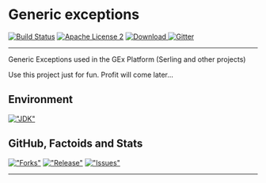 Generic exceptions
==================

[logo]: https://dl.dropboxusercontent.com/u/3942208/gex-commons-exceptions.png "Logo"

[![Build Status](https://img.shields.io/travis/gextech/exceptions/master.svg?style=flat)](https://travis-ci.org/gextech/exceptions)
[![Apache License 2](https://img.shields.io/badge/license-ASF2-blue.svg?style=flat)](http://www.apache.org/licenses/LICENSE-2.0.txt)
[ ![Download](https://api.bintray.com/packages/gextech/oss/exceptions/images/download.svg) ](https://bintray.com/gextech/oss/exceptions/_latestVersion)
[![Gitter](https://badges.gitter.im/Join%20Chat.svg)](https://gitter.im/gextech/exceptions?utm_source=badge&utm_medium=badge&utm_campaign=pr-badge&utm_content=badge)

---

Generic Exceptions used in the GEx Platform (Serling and other projects)

Use this project just for fun. Profit will come later...

Environment
-----------

[!["JDK"](https://img.shields.io/badge/JDK-8.0+-F30000.svg?style=flat)](http://www.oracle.com/technetwork/java/javase/downloads/jdk8-downloads-2133151.html)

GitHub, Factoids and Stats
--------------------------

[!["Forks"](https://img.shields.io/github/forks/gextech/exceptions.svg?style=flat)](https://github.com/gextech/exceptions/network)
[!["Release"](https://img.shields.io/github/release/gextech/exceptions.svg?style=flat)](https://github.com/gextech/exceptions/releases)
[!["Issues"](https://img.shields.io/github/issues/gextech/exceptions.svg?style=flat)](https://github.com/gextech/exceptions/issues)

---

